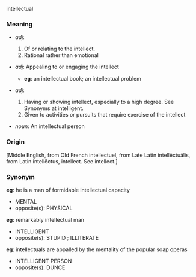 intellectual
### Meaning
+ _adj_:
   1. Of or relating to the intellect.
   2. Rational rather than emotional
+ _adj_: Appealing to or engaging the intellect
    + __eg__: an intellectual book; an intellectual problem
+ _adj_:
   1. Having or showing intellect, especially to a high degree. See Synonyms at intelligent.
   2. Given to activities or pursuits that require exercise of the intellect

+ _noun_: An intellectual person

### Origin

[Middle English, from Old French intellectuel, from Late Latin intellēctuālis, from Latin intellēctus, intellect. See intellect.]

### Synonym

__eg__: he is a man of formidable intellectual capacity

+ MENTAL
+ opposite(s): PHYSICAL

__eg__:  remarkably intellectual man

+ INTELLIGENT
+ opposite(s): STUPID ; ILLITERATE

__eg__: intellectuals are appalled by the mentality of the popular soap operas

+ INTELLIGENT PERSON
+ opposite(s): DUNCE


